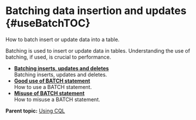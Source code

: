 # Batching data insertion and updates {#useBatchTOC}

How to batch insert or update data into a table.

Batching is used to insert or update data in tables. Understanding the use of batching, if used, is crucial to performance.

-   **[Batching inserts, updates and deletes](../../cql/cql_using/useBatch.md)**  
Batching inserts, updates and deletes.
-   **[Good use of BATCH statement](../../cql/cql_using/useBatchGoodExample.md)**  
How to use a BATCH statement.
-   **[Misuse of BATCH statement](../../cql/cql_using/useBatchBadExample.md)**  
How to misuse a BATCH statement.

**Parent topic:** [Using CQL](../../cql/cql_using/useAboutCQL.md)

